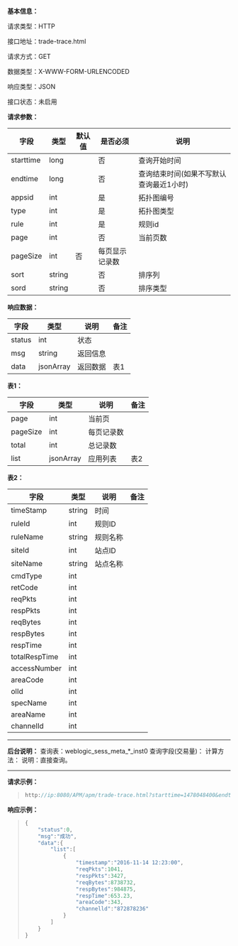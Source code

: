 **基本信息：**

请求类型：HTTP

接口地址：trade-trace.html

请求方式：GET

数据类型：X-WWW-FORM-URLENCODED

响应类型：JSON

接口状态：未启用

**请求参数：**

| **字段** | **类型** | **默认值** | **是否必须** | **说明** |
| --- | --- | --- | --- | --- |
| starttime | long | | 否 | 查询开始时间 |
| endtime | long | | 否 | 查询结束时间\(如果不写默认查询最近1小时\) |
| appsid | int | | 是 | 拓扑图编号 |
| type | int | | 是 | 拓扑图类型 |
| rule | int | | 是 | 规则id |
| page | int | | 否 | 当前页数 |
| pageSize | int | 否 | 每页显示记录数 |
| sort| string | | 否 | 排序列 |
| sord | string | | 否 | 排序类型 |

**响应数据：**

| **字段** | **类型** | **说明** | **备注** |
| --- | --- | --- | --- |
| status | int | 状态 | |
| msg | string | 返回信息 | |
| data | jsonArray | 返回数据 | 表1 |

**表1：**

| **字段** | **类型** | **说明** | **备注** |
| --- | --- | --- | --- |
| page | int | 当前页 | |
| pageSize | int | 每页记录数 | |
| total | int | 总记录数 | |
| list | jsonArray | 应用列表 | 表2 |

**表2：**

| **字段** | **类型** | **说明** | **备注** |
| --- | --- | --- | --- |
| timeStamp | string | 时间 | |
| ruleId | int | 规则ID | |
| ruleName | string | 规则名称 | |
| siteId | int | 站点ID | |
| siteName | string | 站点名称 | |
| cmdType | int | | |
| retCode | int | | |
| reqPkts| int | | |
| respPkts| int | | |
| reqBytes | int | | |
| respBytes | int | | |
| respTime| int | | |
| totalRespTime | int | | |
| accessNumber | int | | |
| areaCode | int | | |
| olId | int | | |
| specName | int | | |
| areaName | int | | |
| channelId | int | | |

---

**后台说明：**
查询表：weblogic\_sess\_meta\_*\_inst0
查询字段\(交易量\)：
计算方法：
说明：直接查询。

---

**请求示例：**
> ```js
> http://ip:8080/APM/apm/trade-trace.html?starttime=1478048400&endtime=1478052000&toponum=1&rule=18&page=1
> ```

**响应示例：**

> ```js
> {
>     "status":0,
>     "msg":"成功",
>     "data":{
>         "list":[
>             {
>                 "timestamp":"2016-11-14 12:23:00",
>                 "reqPkts":1041,
>                 "respPkts":3427,
>                 "reqBytes":8738732,
>                 "respBytes":984875,
>                 "respTime":653.23,
>                 "areaCode":343,
>                 "channelld":"872878236"
>             }
>         ]
>     }
> }
> ```